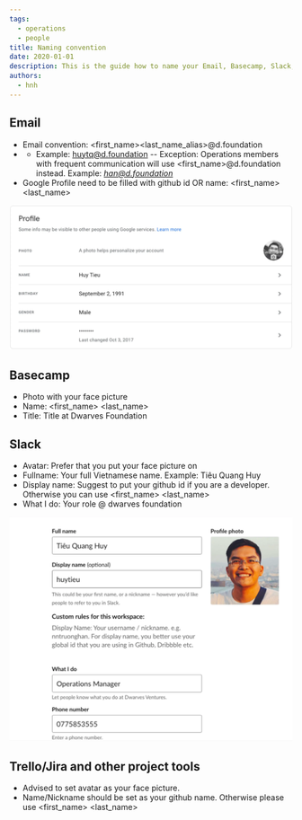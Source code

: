 ```yaml
---
tags: 
  - operations
  - people
title: Naming convention
date: 2020-01-01
description: This is the guide how to name your Email, Basecamp, Slack, Trello username.   
authors: 
  - hnh
---
```


## Email
- Email convention: <first_name><last_name_alias>@d.foundation
- - Example: huytq@d.foundation
-- Exception: Operations members with frequent communication will use <first_name>@d.foundation instead. Example: *han@d.foundation*
- Google Profile need to be filled with github id OR name: <first_name> <last_name>

![](assets/naming-convention_email-naming.webp)

## Basecamp
- Photo with your face picture
- Name: <first_name> <last_name>
- Title: Title at Dwarves Foundation

## Slack
- Avatar: Prefer that you put your face picture on
- Fullname: Your full Vietnamese name. Example: Tiêu Quang Huy
- Display name: Suggest to put your github id if you are a developer. Otherwise you can use <first_name> <last_name>
- What I do: Your role @ dwarves foundation

![](assets/naming-convention_slack-naming.webp)

## Trello/Jira and other project tools
- Advised to set avatar as your face picture.
- Name/Nickname should be set as your github name. Otherwise please use <first_name> <last_name>